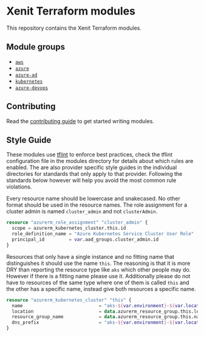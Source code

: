 # Xenit Terraform modules

This repository contains the Xenit Terraform modules.

## Module groups

- [`aws`](modules/aws/README.md)
- [`azure`](modules/azure/README.md)
- [`azure-ad`](modules/azure-ad/README.md)
- [`kubernetes`](modules/kubernetes/README.md)
- [`azure-devops`](modules/azure-devops/README.md)

## Contributing

Read the [contributing guide](./CONTRIBUTING.md) to get started writing modules.

## Style Guide

These modules use [tflint](https://github.com/terraform-linters/tflint) to enforce best practices, check the tflint configuration file in the modules
directory for details about which rules are enabled. The are also provider specific style guides in the individual directories for standards that only
apply to that provider. Following the standards below however will help you avoid the most common rule violations.

Every resource name should be lowercase and snakecased. No other format should be used in the resource names. The role assignment for a cluster admin
is named `cluster_admin` and not `clusterAdmin`.

```terraform
resource "azurerm_role_assignment" "cluster_admin" {
  scope = azurerm_kubernetes_cluster.this.id
  role_definition_name = "Azure Kubernetes Service Cluster User Role"
  principal_id         = var.aad_groups.cluster_admin.id
}
```

Resources that only have a single instance and no fitting name that distinguishes it should use the name `this`. The reasoning is that it is more DRY
than reporting the resource type like `aks` which other people may do. However if there is a fitting name please use it. Additionally please do not
have to resources of the same type where one of them is called `this` and the other has a specific name, instead give both resources a specific name.

```terraform
resource "azurerm_kubernetes_cluster" "this" {
  name                            = "aks-${var.environment}-${var.location_short}-${var.name}${var.aks_name_suffix}"
  location                        = data.azurerm_resource_group.this.location
  resource_group_name             = data.azurerm_resource_group.this.name
  dns_prefix                      = "aks-${var.environment}-${var.location_short}-${var.name}${var.aks_name_suffix}"
}
```
